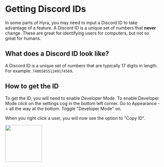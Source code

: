 # Getting Discord IDs

In some parts of Hyra, you may need to input a Discord ID to take advantage of a feature. A Discord ID is a unique set of numbers that **never** change. These are great for identifying users for computers, but not so great for humans.

## What does a Discord ID look like?
A Discord ID is a unique set of numbers that are typically 17 digits in length. For example: `748658551249174569`.

## How to get the ID
To get the ID, you will need to enable Developer Mode. To enable Developer Mode click on the settings cog in the bottom left corner. Go to Appearance -> all the way at the bottom. Toggle "Developer Mode" on.

When you right click a user, you will now see the option to "Copy ID".

<div style={{ textAlign: 'center' }}>
    <img src="/img/copy-id-discord.png" width="120px"/>
</div>